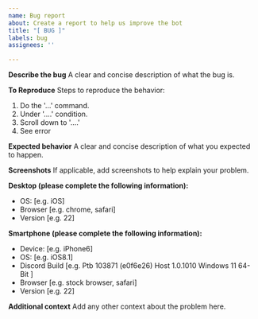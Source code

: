 ```yaml
---
name: Bug report
about: Create a report to help us improve the bot
title: "[ BUG ]"
labels: bug
assignees: ''

---
```


**Describe the bug**
A clear and concise description of what the bug is.

**To Reproduce**
Steps to reproduce the behavior:
1. Do the '...' command.
2. Under  '....' condition.
3. Scroll down to '....'
4. See error

**Expected behavior**
A clear and concise description of what you expected to happen.

**Screenshots**
If applicable, add screenshots to help explain your problem.

**Desktop (please complete the following information):**
 - OS: [e.g. iOS]
 - Browser [e.g. chrome, safari]
 - Version [e.g. 22]

**Smartphone (please complete the following information):**
 - Device: [e.g. iPhone6]
 - OS: [e.g. iOS8.1]
 - Discord Build [e.g. Ptb 103871 (e0f6e26) Host 1.0.1010 Windows 11 64-Bit ]
 - Browser [e.g. stock browser, safari]
 - Version [e.g. 22]

**Additional context**
Add any other context about the problem here.
